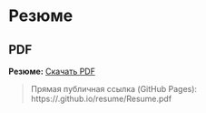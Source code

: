 # Резюме

## PDF
**Резюме:** [Скачать PDF](Resume.pdf)

> Прямая публичная ссылка (GitHub Pages):  
> https://<username>.github.io/resume/Resume.pdf
